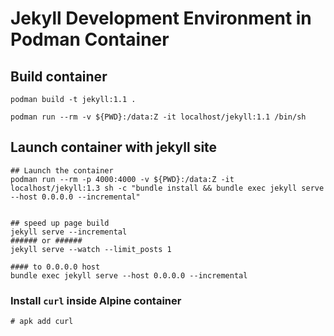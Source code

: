 # Jekyll Development Environment in Podman Container

## Build container

```shell
podman build -t jekyll:1.1 .

podman run --rm -v ${PWD}:/data:Z -it localhost/jekyll:1.1 /bin/sh
```

## Launch container with jekyll site

```shell
## Launch the container
podman run --rm -p 4000:4000 -v ${PWD}:/data:Z -it localhost/jekyll:1.3 sh -c "bundle install && bundle exec jekyll serve --host 0.0.0.0 --incremental"


## speed up page build
jekyll serve --incremental
###### or ######
jekyll serve --watch --limit_posts 1

#### to 0.0.0.0 host
bundle exec jekyll serve --host 0.0.0.0 --incremental
```

### Install `curl` inside Alpine container

```shell
# apk add curl
```